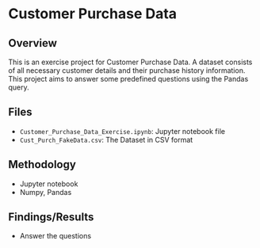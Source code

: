 # Customer Purchase Data
## Overview 
This is an exercise project for Customer Purchase Data. A dataset consists of all necessary customer details and their purchase history information. This project aims to answer some predefined questions using the Pandas query. 
## Files
- `Customer_Purchase_Data_Exercise.ipynb`: Jupyter notebook file
- `Cust_Purch_FakeData.csv`: The Dataset in CSV format
  
## Methodology
- Jupyter notebook
- Numpy, Pandas
  
## Findings/Results
- Answer the questions

